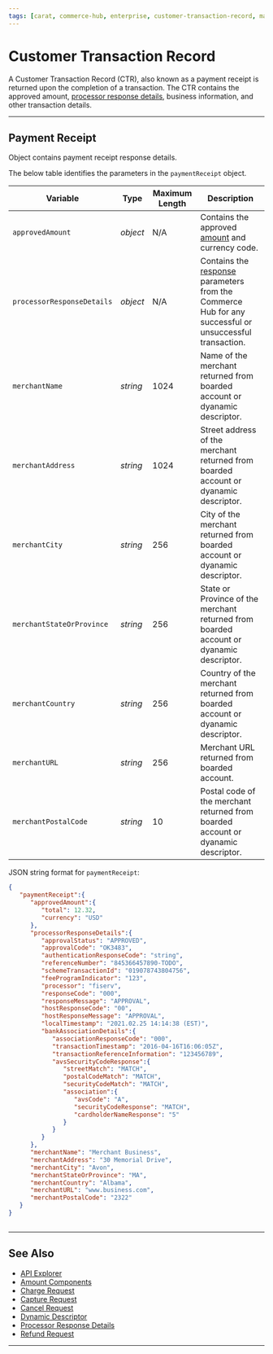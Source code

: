 ```yaml
---
tags: [carat, commerce-hub, enterprise, customer-transaction-record, master-data]
---
```


# Customer Transaction Record 

A Customer Transaction Record (CTR), also known as a payment receipt is returned upon the completion of a transaction. The CTR contains the approved amount, [processor response details](?path=docs/Resources/Master-Data/Processor-Response-Details.md), business information, and other transaction details.

---

## Payment Receipt

Object contains payment receipt response details.

<!--
type: tab
titles: paymentReceipt, JSON Example
-->

The below table identifies the parameters in the `paymentReceipt` object.

| Variable | Type | Maximum Length | Description |
| -------- | ---- | ------- | -------------------------------|
| `approvedAmount` | *object* | N/A | Contains the approved [amount](?path=docs/Resources/Master-Data/Amount-Components.md) and currency code. |
| `processorResponseDetails` | *object* | N/A | Contains the [response](?path=docs/Resources/Master-Data/Processor-Response-Details.md) parameters from the Commerce Hub for any successful or unsuccessful transaction. |
| `merchantName` | *string* | 1024 |  Name of the merchant returned from boarded account or dyanamic descriptor. |
| `merchantAddress` | *string* | 1024 | Street address of the merchant returned from boarded account or dyanamic descriptor. |
| `merchantCity` | *string* | 256 | City of the merchant returned from boarded account or dyanamic descriptor. |
| `merchantStateOrProvince` | *string* | 256 | State or Province of the merchant returned from boarded account or dyanamic descriptor. |
| `merchantCountry` | *string* | 256 | Country of the merchant returned from boarded account or dyanamic descriptor. |
| `merchantURL` | *string* | 256 | Merchant URL returned from boarded account. |
| `merchantPostalCode`| *string* | 10 | Postal code of the merchant returned from boarded account or dyanamic descriptor. |

<!--
type: tab
-->

JSON string format for `paymentReceipt`:

```json
{
   "paymentReceipt":{
      "approvedAmount":{
         "total": 12.32,
         "currency": "USD"
      },
      "processorResponseDetails":{
         "approvalStatus": "APPROVED",
         "approvalCode": "OK3483",
         "authenticationResponseCode": "string",  
         "referenceNumber": "845366457890-TODO",
         "schemeTransactionId": "019078743804756",
         "feeProgramIndicator": "123",  
         "processor": "fiserv",
         "responseCode": "000",
         "responseMessage": "APPROVAL",
         "hostResponseCode": "00",
         "hostResponseMessage": "APPROVAL",
         "localTimestamp": "2021.02.25 14:14:38 (EST)",
         "bankAssociationDetails":{
            "associationResponseCode": "000",  
            "transactionTimestamp": "2016-04-16T16:06:05Z",
            "transactionReferenceInformation": "123456789",  
            "avsSecurityCodeResponse":{
               "streetMatch": "MATCH",
               "postalCodeMatch": "MATCH",
               "securityCodeMatch": "MATCH",
               "association":{
                  "avsCode": "A",
                  "securityCodeResponse": "MATCH",
                  "cardholderNameResponse": "5"
               }
            }
         }
      },
      "merchantName": "Merchant Business",  
      "merchantAddress": "30 Memorial Drive",  
      "merchantCity": "Avon",  
      "merchantStateOrProvince": "MA",  
      "merchantCountry": "Albama",  
      "merchantURL": "www.business.com",  
      "merchantPostalCode": "2322"  
   }
}
  
```

<!-- type: tab-end -->

---

## See Also

- [API Explorer](../api/?type=post&path=/payments/v1/charges)
- [Amount Components](?path=docs/Resources/Master-Data/Amount-Components.md)
- [Charge Request](?path=docs/Resources/API-Documents/Payments/Charges.md)
- [Capture Request](?path=docs/Resources/API-Documents/Payments/Capture.md)
- [Cancel Request](?path=docs/Resources/API-Documents/Payments/Cancel.md)
- [Dynamic Descriptor](?path=docs/Resources/Guides/Dynamic-Descriptor.md)
- [Processor Response Details](?path=docs/Resources/Master-Data/Processor-Response-Details.md)
- [Refund Request](?path=docs/Resources/API-Documents/Payments/Refund.md)

<!---
- [Credit Request](?path=docs/Resources/API-Documents/Payments/Credit.md)
- [Forced Post](?path=docs/Resources/API-Documents/Payments/Forced.md)
-->

---
